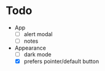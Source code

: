 # Todo

- App
  - [ ] alert modal
  - [ ] notes
- Appearance
  - [ ] dark mode
  - [x] prefers pointer/default button

